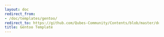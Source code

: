 ```yaml
---
layout: doc
redirect_from:
- /doc/templates/gentoo/
redirect_to: https://github.com/Qubes-Community/Contents/blob/master/docs/os/gentoo.md
title: Gentoo Template
---
```

